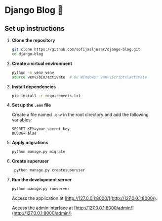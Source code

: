 # Django Blog 🌸

## Set up instructions

1. **Clone the repository**

   ```bash
   git clone https://github.com/sofijasljusar/django-blog.git
   cd django-blog
   ```

2. **Create a virtual environment**

   ```bash
   python -m venv venv
   source venv/bin/activate  # On Windows: venv\Scripts\activate
   ```

3. **Install dependencies**

   ```bash
   pip install -r requirements.txt
   ```

4. **Set up the `.env` file**

   Create a file named `.env` in the root directory and add the following variables:

   ```
   SECRET_KEY=your_secret_key
   DEBUG=False
   ```

5. **Apply migrations**

   ```bash
   python manage.py migrate
   ```

6. **Create superuser**

   ```bash
    python manage.py createsuperuser
   ```
   
8. **Run the development server**

   ```bash
   python manage.py runserver
   ```

   Access the application at [http://127.0.0.1:8000/](http://127.0.0.1:8000/).
   
   Access the admin interface at [http://127.0.0.1:8000/admin/](http://127.0.0.1:8000/admin/)

